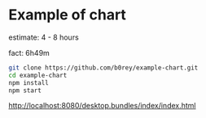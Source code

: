 # Example of chart

estimate: 4 - 8 hours

fact: 6h49m

```bash
git clone https://github.com/b0rey/example-chart.git
cd example-chart
npm install
npm start
```
[http://localhost:8080/desktop.bundles/index/index.html](http://localhost:8080/desktop.bundles/index/index.html)
